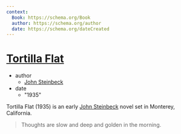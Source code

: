 ```yaml
---
context:
  Book: https://schema.org/Book
  author: https://schema.org/author
  date: https://schema.org/dateCreated
---
```


# [Tortilla Flat](http://www.wikidata.org/entity/Q606720 "Book")

* author
  * [John Steinbeck](http://www.wikidata.org/entity/Q39212 "Person")
* date
  * "1935"

Tortilla Flat (1935) is an early [John Steinbeck](http://www.wikidata.org/entity/Q39212) novel set in Monterey, California.

> Thoughts are slow and deep and golden in the morning.
